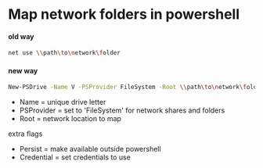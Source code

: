 # Map network folders in powershell


#### old way
```bash
net use \\path\to\network\folder
```

#### new way
```bash
New-PSDrive -Name V -PSProvider FileSystem -Root \\path\to\network\folder
```
- Name = unique drive letter
- PSProvider = set to 'FileSystem' for network shares and folders
- Root = network location to map

extra flags
- Persist = make available outside powershell
- Credential = set credentials to use